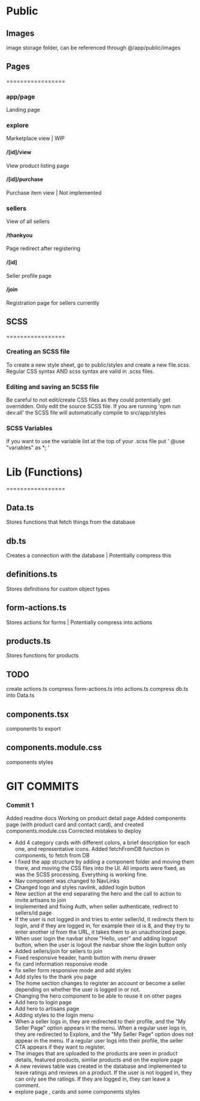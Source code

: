 # Public

## Images
image storage folder, can be referenced through
@/app/public/images

## Pages
=================

### app/page
Landing page

### explore
Marketplace view | WIP
#### /[id]/view
View product listing page
#### /[id]/purchase
Purchase item view | Not implemented

### sellers
View of all sellers
#### /thankyou
Page redirect after registering
#### /[id]
Seller profile page
#### /join
Registration page for sellers currently

## SCSS
=================

### Creating an SCSS file
To create a new style sheet, go to public/styles and create a new file.scss. Regular CSS syntax AND scss syntax are valid in .scss files.

### Editing and saving an SCSS file
Be careful to not edit/create CSS files as they could potentially get overridden. Only edit the source SCSS file.
If you are running 'npm run dev:all' the SCSS file will automatically compile to src/app/styles

### SCSS Variables
If you want to use the variable list at the top of your .scss file put ' @use "variables" as \*; '


# Lib (Functions)
=================

## Data.ts
Stores functions that fetch things from the database

## db.ts
Creates a connection with the database | Potentially compress this

## definitions.ts
Stores definitions for custom object types

## form-actions.ts
Stores actions for forms | Potentially compress into actions

## products.ts
Stores functions for products

## TODO
create actions.ts
compress form-actions.ts into actions.ts
compress db.ts into Data.ts

## components.tsx
components to export

## components.module.css
components styles


# GIT COMMITS

### Commit 1

Added readme docs
Working on product detail page
Added components page (with product card and contact card), and created components.module.css
Corrected mistakes to deploy
- Add 4 category cards with different colors, a brief description for each one, and representative icons.
Added fetchFromDB function in components, to fetch from DB
- I fixed the app structure by adding a component folder and moving them there, and moving the CSS files into the UI. All imports were fixed, as was the SCSS processing. Everything is working fine.
- Nav component was changed to NavLinks
- Changed logo and styles navlink, added login button
- New section at the end separating the hero and the call to action to invite artisans to join
- Implemented and fixing Auth, when seller authenticate, redirect to sellers/id page
- If the user is not logged in and tries to enter seller/id, it redirects them to login, and if they are logged in, for example their id is 8, and they try to enter another id from the URL, it takes them to an unauthorized page.
- When user login the navbar show "Hello, user" and adding logout button, when the user is logout the navbar show the login button only
- Added sellers/join for sellers to join
- Fixed responsive header, hamb button with menu drawer
- fix card information responsive mode
- fix seller form responsive mode and add styles
- Add styles to the thank you page
- The home section changes to register an account or become a seller depending on whether the user is logged in or not.
- Changing the hero component to be able to reuse it on other pages
- Add hero to login page
- Add hero to artisans page
- Adding styles to the login menu
-   When a seller logs in, they are redirected to their profile, and the "My Seller Page" option appears in the menu.
    When a regular user logs in, they are redirected to Explore, and the "My Seller Page" option does not appear in the menu.
    If a regular user logs into their profile, the seller CTA appears if they want to register.
- The images that are uploaded to the products are seen in product details, featured products, similar products and on the explore page
- A new reviews table was created in the database and implemented to leave ratings and reviews on a product. If the user is not logged in, they can only see the ratings. If they are logged in, they can leave a comment.
- explore page , cards and some components styles